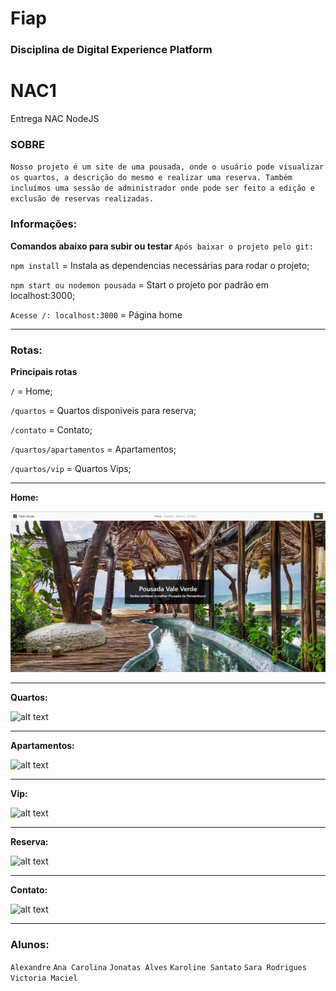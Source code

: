 # Fiap

### Disciplina de Digital Experience Platform

# NAC1
Entrega NAC NodeJS

### SOBRE
`Nosso projeto é um site de uma pousada, onde o usuário pode visualizar os quartos, a descrição do mesmo e realizar uma reserva. Também incluímos uma sessão de administrador onde pode ser feito a edição e exclusão de reservas realizadas.`

### Informações:

**Comandos abaixo para subir ou testar**
`Após baixar o projeto pelo git:`

`npm install` = Instala as dependencias necessárias para rodar o projeto;

`npm start ou nodemon pousada` = Start o projeto por padrão em localhost:3000;

`Acesse /: localhost:3000` = Página home 

----------
### Rotas:

**Principais rotas**

`/` = Home;

`/quartos` = Quartos disponiveis para reserva;

`/contato` = Contato;

`/quartos/apartamentos` = Apartamentos;

`/quartos/vip` = Quartos Vips;

----------
**Home:**

![Screenshot](Home.jpg)

----------

**Quartos:**

![alt text](https://github.com/Sara-Rodrigues/pousada-vale-verde/master/quarto.PNG?raw=true)

----------

**Apartamentos:**

![alt text](https://github.com/Sara-Rodrigues/pousada-vale-verde/master/quarto.PNG?raw=true)

----------

**Vip:**

![alt text](https://github.com/Sara-Rodrigues/pousada-vale-verde/master/quarto.PNG?raw=true)

----------

**Reserva:**

![alt text](https://github.com/Sara-Rodrigues/pousada-vale-verde/master/reserva.PNG?raw=true)

----------

**Contato:**

![alt text](https://github.com/Sara-Rodrigues/pousada-vale-verde/master/contato.PNG?raw=true)

----------

### Alunos:

`Alexandre`
`Ana Carolina`
`Jonatas Alves`
`Karoline Santato`
`Sara Rodrigues`
`Victoria Maciel`
